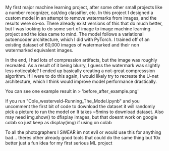 My first major machine learning project, after some other small projects like a number recognizer, cat/dog classifier, etc. 
In this project I designed a custom model in an attempt to remove watermarks from images, and the results were so-so. 
There already exist versions of this that do much better, but I was looking to do some sort of image to image machine learning project and the idea came to mind. 
The model follows a variational autoencoder architecture, which I did with PyTorch.
I trained off of an existing dataset of 60,000 images of watermarked and their non watermarked equivalent images. 

In the end, I had lots of compression artifacts, but the image was roughly recreated. As a result of it being blurry, I guess the watermark was slightly less noticeable? 
I ended up basically creating a not-great compresssion algorithm. If I were to do this again, I would likely try to recreate the U-net architecture, which I think would improve model performance drastically.

You can see one example result in > 'before_after_example.png'

If you run "Cole_westerveld-Running_The_Model.ipynb" and you uncomment the first bit of code to download the dataset it will randomly pick a picture to run the model on
It takes ~5mins to download dataset.
Also may need img.show() to dfisplay images, but that doesnt work on google colab so just keep as display(img) if using on colab

To all the photographers I SWEAR im not evil or would use this for anything bad...
theres other already good tools that could do the same thing but 10x better
just a fun idea for my first serious ML project

